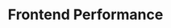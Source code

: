 ---
jsonUrl: "/jsons/best-practices/frontend-performance.json"
pdfUrl: "/pdfs/best-practices/frontend-performance.pdf"
order: 1
featuredTitle: "Frontend Performance"
featuredDescription: "Frontend Performance Best Practices"
isNew: true
isUpcoming: false
title: "Frontend Performance"
description: "Detailed list of best practices to improve your frontend performance"
dimensions:
  width: 968
  height: 1270.89
schema:
  headline: "Frontend Performance Best Practices"
  description: "Detailed list of best practices to improve the frontend performance of your website. Each best practice carries further details and how to implement that best practice."
  imageUrl: "https://roadmap.sh/best-practices/frontend-performance.png"
  datePublished: "2023-01-23"
  dateModified: "2023-01-23"
seo:
  title: "Frontend Performance Best Practices"
  description: "Detailed list of best practices to improve the frontend performance of your website. Each best practice carries further details and how to implement that best practice."
  keywords:
    - "frontend performance"
    - "frontend performance best practices"
    - "frontend performance checklist"
    - "frontend checklist"
    - "make performant frontends"
---